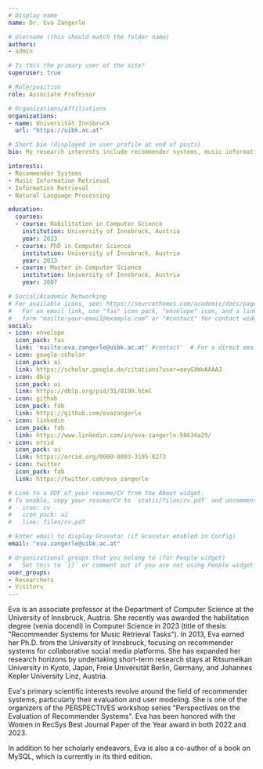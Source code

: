 ```yaml
---
# Display name
name: Dr. Eva Zangerle 

# Username (this should match the folder name)
authors:
- admin

# Is this the primary user of the site?
superuser: true

# Role/position
role: Associate Professor

# Organizations/Affiliations
organizations:
- name: Universität Innsbruck
  url: "https://uibk.ac.at"

# Short bio (displayed in user profile at end of posts)
bio: My research interests include recommender systems, music information retrieval and natural language processing.

interests:
- Recommender Systems
- Music Information Retrieval
- Information Retrieval
- Natural Language Processing

education:
  courses:
  - course: Habilitation in Computer Science
    institution: University of Innsbruck, Austria
    year: 2023
  - course: PhD in Computer Science
    institution: University of Innsbruck, Austria
    year: 2013
  - course: Master in Computer Science
    institution: University of Innsbruck, Austria
    year: 2007

# Social/Academic Networking
# For available icons, see: https://sourcethemes.com/academic/docs/page-builder/#icons
#   For an email link, use "fas" icon pack, "envelope" icon, and a link in the
#   form "mailto:your-email@example.com" or "#contact" for contact widget.
social:
- icon: envelope
  icon_pack: fas 
  link: 'mailto:eva.zangerle@uibk.ac.at' #contact'  # For a direct email link, use "mailto:test@example.org".
- icon: google-scholar
  icon_pack: ai 
  link: https://scholar.google.de/citations?user=eeyGXWoAAAAJ
- icon: dblp
  icon_pack: ai
  link: https://dblp.org/pid/31/8199.html
- icon: github
  icon_pack: fab
  link: https://github.com/evazangerle
- icon: linkedin
  icon_pack: fab
  link: https://www.linkedin.com/in/eva-zangerle-50634a29/ 
- icon: orcid
  icon_pack: ai
  link: https://orcid.org/0000-0003-3195-8273
- icon: twitter
  icon_pack: fab
  link: https://twitter.com/eva_zangerle

# Link to a PDF of your resume/CV from the About widget.
# To enable, copy your resume/CV to `static/files/cv.pdf` and uncomment the lines below.
# - icon: cv
#   icon_pack: ai
#   link: files/cv.pdf

# Enter email to display Gravatar (if Gravatar enabled in Config)
email: "eva.zangerle@uibk.ac.at"

# Organizational groups that you belong to (for People widget)
#   Set this to `[]` or comment out if you are not using People widget.
user_groups:
- Researchers
- Visitors
---
```

Eva is an associate professor at the Department of Computer Science at the University of Innsbruck, Austria. She recently was awarded the habilitation degree (venia docendi) in Computer Science in 2023 (title of thesis: "Recommender Systems
for Music Retrieval Tasks"). In 2013, Eva earned her Ph.D. from the University of Innsbruck, focusing on recommender systems for collaborative social media platforms. She has expanded her research horizons by undertaking short-term research stays at Ritsumeikan University in Kyoto, Japan, Freie Universität Berlin, Germany, and Johannes Kepler University Linz, Austria.

Eva's primary scientific interests revolve around the field of recommender systems, particularly their evaluation and user modeling. She is one of the organizers of the PERSPECTIVES workshop series "Perspectives on the Evaluation of Recommender Systems". Eva has been honored with the Women in RecSys Best Journal Paper of the Year award in both 2022 and 2023. 

In addition to her scholarly endeavors, Eva is also a co-author of a book on MySQL, which is currently in its third edition. 
